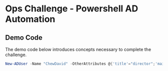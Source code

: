 # Ops Challenge - Powershell AD Automation

## Demo Code

The demo code below introduces concepts necessary to complete the challenge.

```powershell
New-ADUser -Name "ChewDavid" -OtherAttributes @{'title'="director";'mail'="chewdavid@fabrikam.com"}

```
